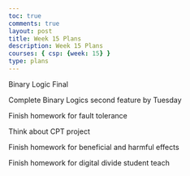 ```yaml
---
toc: true
comments: true
layout: post
title: Week 15 Plans
description: Week 15 Plans
courses: { csp: {week: 15} }
type: plans
---
```


Binary Logic Final

Complete Binary Logics second feature by Tuesday

Finish homework for fault tolerance

Think about CPT project

Finish homework for beneficial and harmful effects

Finish homework for digital divide student teach